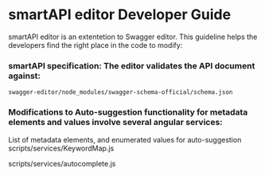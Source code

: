 # smartAPI editor Developer Guide

smartAPI editor is an extentetion to Swagger editor. This guideline helps the developers find the right place in the code to modify: 


### smartAPI specification: The editor validates the API document against:
```shell
swagger-editor/node_modules/swagger-schema-official/schema.json
```
### Modifications to Auto-suggestion functionality for metadata elements and values involve several angular services:
List of metadata elements, and enumerated values for auto-suggestion 
  scripts/services/KeywordMap.js
  
  scripts/services/autocomplete.js



